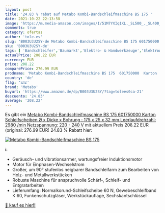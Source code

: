 ```yaml
---
layout: post
title: '24.83 % rabat auf Metabo Kombi-Bandschleifmaschine BS 175 '
date: 2021-10-22 22:13:58
image: 'https://m.media-amazon.com/images/I/51M7YXIq1KL._SL500_._SL400_.jpg'
comments: true
category: ofertas
author: 'tole.es'
slug: 'B003U3U2SY-de Metabo Kombi-Bandschleifmaschine BS 175 601750000 Karton...'
sku: 'B003U3U2SY-de'
tags: [ 'Bandschleifer','Baumarkt','Elektro- & Handwerkzeuge','Elektrowerkzeuge','Schleifmaschinen','metabo', ]
actualPrice: 208.22 EUR
currency: EUR
price: 208.22
comparePrice: 276.99 EUR
prodname: 'Metabo Kombi-Bandschleifmaschine BS 175  601750000  Karton  Schleifscheiben  Ø x Dicke x Bohrung : 175 x 25 x 32 mm  Leerlaufdrehzahl: 2980 /min  Netzspannung: 220 - 240 V'
country: 'de'
flag: '🇩🇪'
brand: 'Metabo'
buyurl: 'https://www.amazon.de/dp/B003U3U2SY/?tag=tolees0ca-21'
descuento: '24.83'
average: '208.22'
---
```


Es gibt ein [Metabo Kombi-Bandschleifmaschine BS 175  601750000  Karton  Schleifscheiben  Ø x Dicke x Bohrung : 175 x 25 x 32 mm  Leerlaufdrehzahl: 2980 /min  Netzspannung: 220 - 240 V](https://www.amazon.de/dp/B003U3U2SY/?tag=tolees0ca-21) mit aktuellem Preis 208.22 EUR (original: 276.99 EUR) 24.83 % Rabatt hier:

[![Metabo Kombi-Bandschleifmaschine BS 175 ](https://m.media-amazon.com/images/I/51M7YXIq1KL._SL500_._SL400_.jpg)](https://www.amazon.de/dp/B003U3U2SY/?tag=tolees0ca-21)

ℹ️:

- Geräusch- und vibrationsarmer, wartungsfreier Induktionsmotor
- Motor für Einphasen-Wechselstrom
- Großer, um 90° stufenlos neigbarer Bandschleifarm zum Bearbeiten von Holz- und Metallwerkstücken
- Robuste Maschine für anspruchvolle Schärf-, Schleif- und Entgratarbeiten
- Lieferumfang: Normalkorund-Schleifscheibe 60 N, Gewebeschleifband K 60, Funkenschutzgläser, Werkstückauflage, Sechskantschlüssel

[🛒 kauf es hier!!](https://www.amazon.de/dp/B003U3U2SY/?tag=tolees0ca-21)
